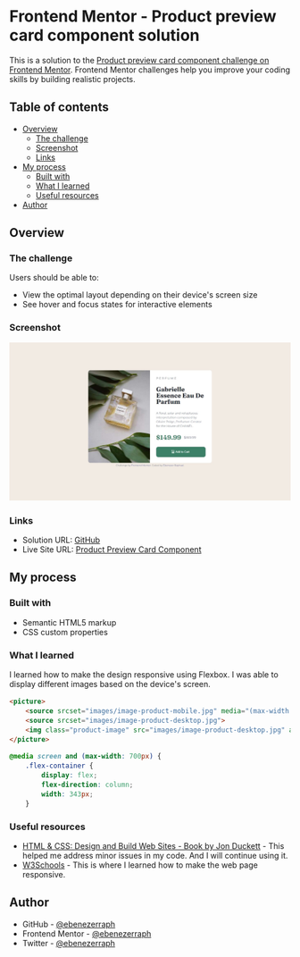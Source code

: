 # Frontend Mentor - Product preview card component solution

This is a solution to the [Product preview card component challenge on Frontend Mentor](https://www.frontendmentor.io/challenges/product-preview-card-component-GO7UmttRfa). Frontend Mentor challenges help you improve your coding skills by building realistic projects.

## Table of contents

- [Overview](#overview)
  - [The challenge](#the-challenge)
  - [Screenshot](#screenshot)
  - [Links](#links)
- [My process](#my-process)
  - [Built with](#built-with)
  - [What I learned](#what-i-learned)
  - [Useful resources](#useful-resources)
- [Author](#author)


## Overview

### The challenge

Users should be able to:

- View the optimal layout depending on their device's screen size
- See hover and focus states for interactive elements

### Screenshot

![](images/product-preview-card-component.jpg)

### Links

- Solution URL: [GitHub](https://github.com/ebenezerraph/product-preview-card-component/)
- Live Site URL: [Product Preview Card Component](https://ebenezerraph.github.io/product-preview-card-component/)

## My process

### Built with

- Semantic HTML5 markup
- CSS custom properties

### What I learned

I learned how to make the design responsive using Flexbox. I was able to display different images based on the device's screen.

```HTML
<picture>
    <source srcset="images/image-product-mobile.jpg" media="(max-width: 700px)">
    <source srcset="images/image-product-desktop.jpg">
    <img class="product-image" src="images/image-product-desktop.jpg" alt="product-image">
</picture>
```
```css
@media screen and (max-width: 700px) {
    .flex-container {
        display: flex;
        flex-direction: column;
        width: 343px;
    }
```

### Useful resources

- [HTML & CSS: Design and Build Web Sites - Book by Jon Duckett](https://www.htmlandcssbook.com/) - This helped me address minor issues in my code. And I will continue using it.
- [W3Schools](https://www.w3schools.com/) - This is where I learned how to make the web page responsive.

## Author

- GitHub - [@ebenezerraph](https://www.github.com/ebenezerraph)
- Frontend Mentor - [@ebenezerraph](https://www.frontendmentor.io/profile/ebenezerraph)
- Twitter - [@ebenezerraph](https://www.twitter.com/ebenezerraph)
